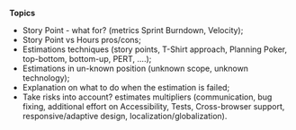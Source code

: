 **Topics**

- Story Point - what for? (metrics Sprint Burndown, Velocity);
- Story Point vs Hours pros/cons;
- Estimations techniques (story points, T-Shirt approach, Planning Poker, top-bottom, bottom-up, PERT, ….);
- Estimations in un-known position (unknown scope, unknown technology);
- Explanation on what to do when the estimation is failed;
- Take risks into account? estimates multipliers (communication, bug fixing, additional effort on Accessibility, Tests, Cross-browser support, responsive/adaptive design, localization/globalization).
